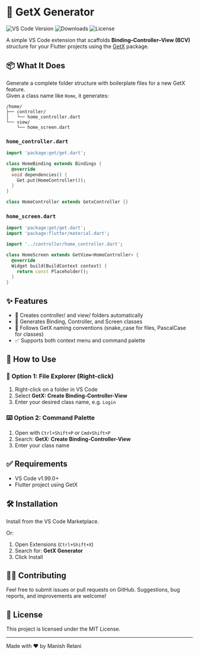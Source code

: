 # 🚀 GetX Generator

![VS Code Version](https://img.shields.io/visual-studio-marketplace/v/your-publisher-name.getxgenerator)
![Downloads](https://img.shields.io/visual-studio-marketplace/d/your-publisher-name.getxgenerator)
![License](https://img.shields.io/github/license/yourusername/getxgenerator)

A simple VS Code extension that scaffolds **Binding–Controller–View (BCV)** structure for your Flutter projects using the [GetX](https://pub.dev/packages/get) package.

## 📦 What It Does

Generate a complete folder structure with boilerplate files for a new GetX feature.  
Given a class name like `Home`, it generates:

```
/home/
├── controller/
│   └── home_controller.dart
└── view/
    └── home_screen.dart
```

### `home_controller.dart`
```dart
import 'package:get/get.dart';

class HomeBinding extends Bindings {
  @override
  void dependencies() {
    Get.put(HomeController());
  }
}

class HomeController extends GetxController {}
```

### `home_screen.dart`
```dart
import 'package:get/get.dart';
import 'package:flutter/material.dart';

import '../controller/home_controller.dart';

class HomeScreen extends GetView<HomeController> {
  @override
  Widget build(BuildContext context) {
    return const Placeholder();
  }
}
```

## ✨ Features

- 📁 Creates controller/ and view/ folders automatically
- 🧾 Generates Binding, Controller, and Screen classes
- 🎯 Follows GetX naming conventions (snake_case for files, PascalCase for classes)
- ✅ Supports both context menu and command palette

## 🚀 How to Use

### 📁 Option 1: File Explorer (Right-click)
1. Right-click on a folder in VS Code
2. Select **GetX: Create Binding-Controller-View**
3. Enter your desired class name, e.g. `Login`

### ⌨️ Option 2: Command Palette
1. Open with `Ctrl+Shift+P` or `Cmd+Shift+P`
2. Search: **GetX: Create Binding-Controller-View**
3. Enter your class name

## ✅ Requirements

- VS Code v1.99.0+
- Flutter project using GetX

## 🛠 Installation

Install from the VS Code Marketplace.

Or:

1. Open Extensions (`Ctrl+Shift+X`)
2. Search for: **GetX Generator**
3. Click Install

## 🧑‍💻 Contributing

Feel free to submit issues or pull requests on GitHub.
Suggestions, bug reports, and improvements are welcome!

## 📄 License

This project is licensed under the MIT License.

---

Made with ❤️ by Manish Relani